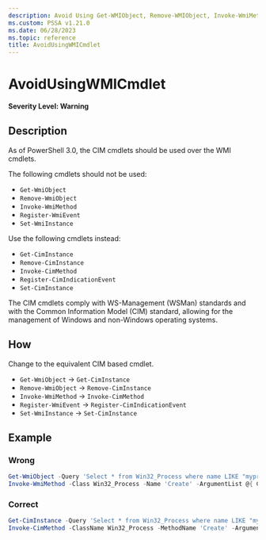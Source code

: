 ```yaml
---
description: Avoid Using Get-WMIObject, Remove-WMIObject, Invoke-WmiMethod, Register-WmiEvent, Set-WmiInstance
ms.custom: PSSA v1.21.0
ms.date: 06/28/2023
ms.topic: reference
title: AvoidUsingWMICmdlet
---
```

# AvoidUsingWMICmdlet

**Severity Level: Warning**

## Description

As of PowerShell 3.0, the CIM cmdlets should be used over the WMI cmdlets.

The following cmdlets should not be used:

- `Get-WmiObject`
- `Remove-WmiObject`
- `Invoke-WmiMethod`
- `Register-WmiEvent`
- `Set-WmiInstance`

Use the following cmdlets instead:

- `Get-CimInstance`
- `Remove-CimInstance`
- `Invoke-CimMethod`
- `Register-CimIndicationEvent`
- `Set-CimInstance`

The CIM cmdlets comply with WS-Management (WSMan) standards and with the Common Information Model
(CIM) standard, allowing for the management of Windows and non-Windows operating systems.

## How

Change to the equivalent CIM based cmdlet.

- `Get-WmiObject` -> `Get-CimInstance`
- `Remove-WmiObject` -> `Remove-CimInstance`
- `Invoke-WmiMethod` -> `Invoke-CimMethod`
- `Register-WmiEvent` -> `Register-CimIndicationEvent`
- `Set-WmiInstance` -> `Set-CimInstance`

## Example

### Wrong

```powershell
Get-WmiObject -Query 'Select * from Win32_Process where name LIKE "myprocess%"' | Remove-WmiObject
Invoke-WmiMethod -Class Win32_Process -Name 'Create' -ArgumentList @{ CommandLine = 'notepad.exe' }
```

### Correct

```powershell
Get-CimInstance -Query 'Select * from Win32_Process where name LIKE "myprocess%"' | Remove-CIMInstance
Invoke-CimMethod -ClassName Win32_Process -MethodName 'Create' -Arguments @{ CommandLine = 'notepad.exe' }
```
